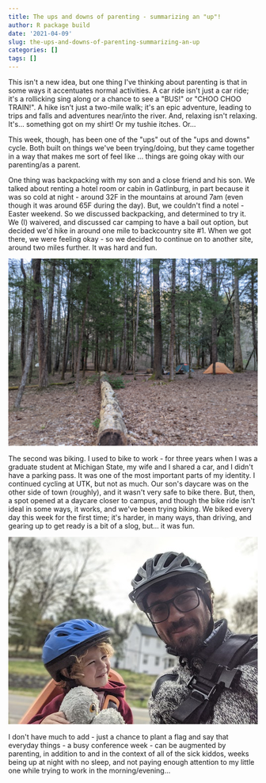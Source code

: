 ```yaml
---
title: The ups and downs of parenting - summarizing an "up"!
author: R package build
date: '2021-04-09'
slug: the-ups-and-downs-of-parenting-summarizing-an-up
categories: []
tags: []
---
```


This isn't a new idea, but one thing I've thinking about parenting is that in some
ways it accentuates normal activities. A car ride isn't just a car ride; it's a rollicking
sing along or a chance to see a "BUS!" or "CHOO CHOO TRAIN!". A hike isn't just a two-mile walk;
it's an epic adventure, leading to trips and falls and adventures near/into the river. 
And, relaxing isn't relaxing. It's... something got on my shirt! Or my tushie itches. Or...

This week, though, has been one of the "ups" out of the "ups and downs" cycle. Both built on
things we've been trying/doing, but they came together in a way that makes me sort of feel like
... things are going okay with our parenting/as a parent.

One thing was backpacking with my son and a close friend and his son. We talked about
renting a hotel room or cabin in Gatlinburg, in part because it was so cold at night - around 32F
in the mountains at around 7am (even though it was around 65F during the day). But, we couldn't
find a notel - Easter weekend. So we discussed backpacking, and determined to try it. We (I)
waivered, and discussed car camping to have a bail out option, but decided we'd hike in
around one mile to backcountry site #1. When we got there, we were feeling okay - so we decided
to continue on to another site, around two miles further. It was hard and fun.

![](images/PXL_20210403_234055970.jpeg)

The second was biking. I used to bike to work - for three years when I was a graduate student 
at Michigan State, my wife and I shared a car, and I didn't have a parking pass. It was one
of the most important parts of my identity. I continued cycling at UTK, but not as much. Our son's
daycare was on the other side of town (roughly), and it wasn't very safe to bike there. But, then,
a spot opened at a daycare closer to campus, and though the bike ride isn't ideal in some ways, it 
works, and we've been trying biking. We biked every day this week for the first time; it's 
harder, in many ways, than driving, and gearing up to get ready is a bit of a slog, but... it was fun.

![](images/PXL_20210323_131910138.PORTRAIT.jpg)

I don't have much to add - just a chance to plant a flag and say that everyday things - 
a busy conference week - can be augmented by parenting, in addition to and in the context
of all of the sick kiddos, weeks being up at night with no sleep, and not paying enough attention to
my little one while trying to work in the morning/evening...